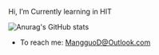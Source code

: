 Hi, I’m Currently learning in HIT
  
![Anurag's GitHub stats](https://github-readme-stats.vercel.app/api?username=MangguoD&show_icons=true)
- To reach me: MangguoD@Outlook.com
<!---
MangguoD/MangguoD is a ✨ special ✨ repository because its `README.md` (this file) appears on your GitHub profile.
You can click the Preview link to take a look at your changes.
--->
